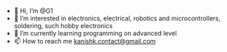 - 👋 Hi, I’m @G1
- 👀 I’m interested in electronics, electrical, robotics and microcontrollers, soldering, such hobby
 electronics
- 📖 I’m currently learning programming on advanced level
- 📫 How to reach me kanishk.contact@gmail.com

<!---
KanishkG1/KanishkG1 is a ✨ special ✨ repository because its `README.md` (this file) appears on your GitHub profile.
You can click the Preview link to take a look at your changes.
--->
